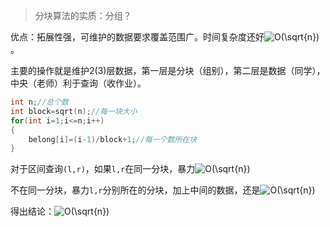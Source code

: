 >分块算法的实质：分组？

优点：拓展性强，可维护的数据要求覆盖范围广。时间复杂度还好<img src="https://latex.codecogs.com/gif.latex?O(\sqrt{n})" title="O(\sqrt{n})" />。

主要的操作就是维护2(3)层数据，第一层是分块（组别），第二层是数据（同学），中央（老师）利于查询（收作业）。

```C++
int n;//总个数
int block=sqrt(n);//每一块大小
for(int i=1;i<=n;i++)
{
    belong[i]=(i-1)/block+1;//每一个数所在块
}
```
对于区间查询`(l,r)`，如果`l,r`在同一分块，暴力<img src="https://latex.codecogs.com/gif.latex?O(\sqrt{n})" title="O(\sqrt{n})" />

不在同一分块，暴力`l,r`分别所在的分块，加上中间的数据，还是<img src="https://latex.codecogs.com/gif.latex?O(\sqrt{n})" title="O(\sqrt{n})" />

得出结论：<img src="https://latex.codecogs.com/gif.latex?O(\sqrt{n})" title="O(\sqrt{n})" />

